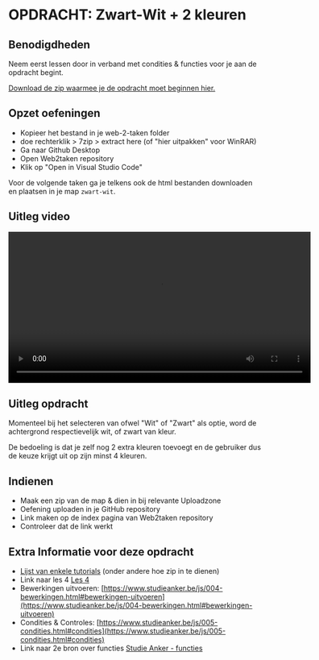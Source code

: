 # OPDRACHT: Zwart-Wit + 2 kleuren

## Benodigdheden

Neem eerst lessen door in verband met condities & functies voor je aan de opdracht begint.

[Download de zip waarmee je de opdracht moet beginnen hier.](https://github.com/Goldflow/website-productie-2/raw/main/opdracht-zwart-wit/zwart-wit.zip)

## Opzet oefeningen
- Kopieer het bestand in je web-2-taken folder
- doe rechterklik > 7zip > extract here (of "hier uitpakken" voor WinRAR)
- Ga naar Github Desktop
- Open Web2taken repository
- Klik op "Open in Visual Studio Code"

Voor de volgende taken ga je telkens ook de html bestanden downloaden en plaatsen in je map `zwart-wit`.

## Uitleg video

<video width="600" controls>
<source src="opdracht-zwart-wit.mkv">
</video>

## Uitleg opdracht

Momenteel bij het selecteren van ofwel "Wit" of "Zwart" als optie, word de achtergrond respectievelijk wit, of zwart van kleur.

De bedoeling is dat je zelf nog 2 extra kleuren toevoegt en de gebruiker dus de keuze krijgt uit op zijn minst 4 kleuren.

## Indienen

- Maak een zip van de map & dien in bij relevante Uploadzone
- Oefening uploaden in je GitHub repository
- Link maken op de index pagina van Web2taken repository
- Controleer dat de link werkt

## Extra Informatie voor deze opdracht

- [Lijst van enkele tutorials](./praktisch-advies) (onder andere hoe zip in te dienen)
- Link naar les 4 [Les 4](https://goldflow.github.io/website-productie-2/les_04/)
- Bewerkingen uitvoeren: [https://www.studieanker.be/js/004-bewerkingen.html#bewerkingen-uitvoeren](https://www.studieanker.be/js/004-bewerkingen.html#bewerkingen-uitvoeren)
- Condities & Controles: [https://www.studieanker.be/js/005-condities.html#condities](https://www.studieanker.be/js/005-condities.html#condities)
- Link naar 2e bron over functies [Studie Anker - functies](https://www.studieanker.be/js/008-functies.html) 
